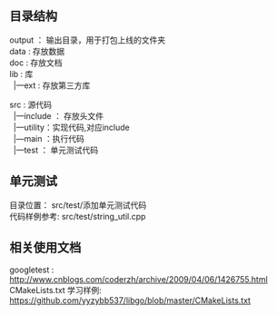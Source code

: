 ## 目录结构
output ： 输出目录，用于打包上线的文件夹<br/>
data    :   存放数据 <br/>
doc     :   存放文档 <br/>
lib     :   库 <br/>
  &ensp;|—ext    :   存放第三方库

src     :   源代码 <br/>
 &ensp;|—include  ： 存放头文件 <br/>
 &ensp;|—utility：实现代码,对应include<br/>
 &ensp;|—main ：执行代码 <br/>
 &ensp;|—test ： 单元测试代码<br/>
 
 ## 单元测试
 目录位置： src/test/添加单元测试代码<br/>
 代码样例参考: src/test/string_util.cpp
 
 
 ## 相关使用文档
 
 googletest :   http://www.cnblogs.com/coderzh/archive/2009/04/06/1426755.html <br/>
 CMakeLists.txt 学习样例: https://github.com/yyzybb537/libgo/blob/master/CMakeLists.txt